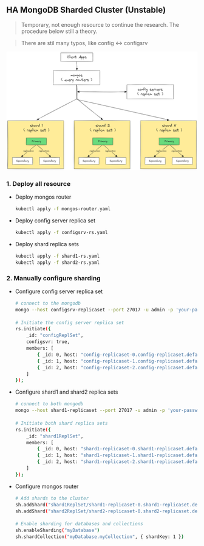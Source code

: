 ## HA MongoDB Sharded Cluster (Unstable)
> Temporary, not enough resource to continue the research. The procedure below still a theory.

> There are stil many typos, like config <-> configsrv

<p align="center"> <img src="images/topology.png"> </p>

### 1. Deploy all resource
- Deploy mongos router
    ```bash
    kubectl apply -f mongos-router.yaml
    ```
- Deploy config server replica set
    ```bash
    kubectl apply -f configsrv-rs.yaml
    ```
- Deploy shard replica sets
    ```bash
    kubectl apply -f shard1-rs.yaml
    kubectl apply -f shard2-rs.yaml
    ```

### 2. Manually configure sharding
- Configure config server replica set
    ```bash
    # connect to the mongodb
    mongo --host configsrv-replicaset --port 27017 -u admin -p 'your-password-here' --authenticationDatabase admin

    # Initiate the config server replica set
    rs.initiate({
        _id: "configReplSet",
        configsvr: true,
        members: [
            { _id: 0, host: "config-replicaset-0.config-replicaset.default.svc.cluster.local:27017" },
            { _id: 1, host: "config-replicaset-1.config-replicaset.default.svc.cluster.local:27017" },
            { _id: 2, host: "config-replicaset-2.config-replicaset.default.svc.cluster.local:27017" }
        ]
    });
    ```
- Configure shard1 and shard2 replica sets
    ```bash
    # connect to both mongodb
    mongo --host shard1-replicaset --port 27017 -u admin -p 'your-password-here' --authenticationDatabase admin

    # Initiate both shard replica sets
    rs.initiate({
        _id: "shard1ReplSet",
        members: [
            { _id: 0, host: "shard1-replicaset-0.shard1-replicaset.default.svc.cluster.local:27017" },
            { _id: 1, host: "shard1-replicaset-1.shard1-replicaset.default.svc.cluster.local:27017" },
            { _id: 2, host: "shard1-replicaset-2.shard1-replicaset.default.svc.cluster.local:27017" }
        ]
    });
    ```
- Configure mongos router
    ```bash
    # Add shards to the cluster
    sh.addShard("shard1ReplSet/shard1-replicaset-0.shard1-replicaset.default.svc.cluster.local:27017")
    sh.addShard("shard2ReplSet/shard2-replicaset-0.shard2-replicaset.default.svc.cluster.local:27017")

    # Enable sharding for databases and collections
    sh.enableSharding("myDatabase")
    sh.shardCollection("myDatabase.myCollection", { shardKey: 1 })
    ```